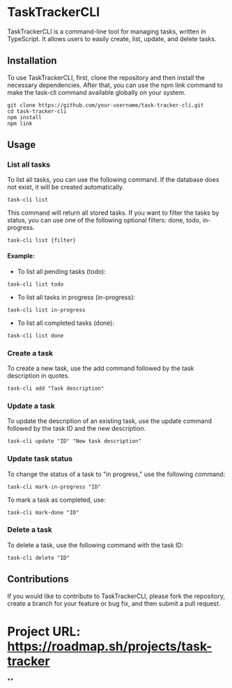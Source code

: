 # TaskTrackerCLI

TaskTrackerCLI is a command-line tool for managing tasks, written in TypeScript. It allows users to easily create, list, update, and delete tasks.

## Installation

To use TaskTrackerCLI, first, clone the repository and then install the necessary dependencies. After that, you can use the npm link command to make the task-cli command available globally on your system.

```cli
git clone https://github.com/your-username/task-tracker-cli.git
cd task-tracker-cli
npm install
npm link
```

## Usage

### List all tasks

To list all tasks, you can use the following command. If the database does not exist, it will be created automatically.

```
task-cli list
```
This command will return all stored tasks. If you want to filter the tasks by status, you can use one of the following optional filters: done, todo, in-progress.

```
task-cli list {filter}
```

#### Example:

- To list all pending tasks (todo):
```
task-cli list todo
```

- To list all tasks in progress (in-progress):
```
task-cli list in-progress
```

- To list all completed tasks (done):
```
task-cli list done
```

### Create a task
To create a new task, use the add command followed by the task description in quotes.

```
task-cli add "Task description"
```

### Update a task
To update the description of an existing task, use the update command followed by the task ID and the new description.

```
task-cli update "ID" "New task description"
```
### Update task status
To change the status of a task to "in progress," use the following command:

```
task-cli mark-in-progress "ID"
```

To mark a task as completed, use:
```
task-cli mark-done "ID"
```

### Delete a task
To delete a task, use the following command with the task ID:

```
task-cli delete "ID"
```

## Contributions
If you would like to contribute to TaskTrackerCLI, please fork the repository, create a branch for your feature or bug fix, and then submit a pull request.

# Project URL: https://roadmap.sh/projects/task-tracker
**
